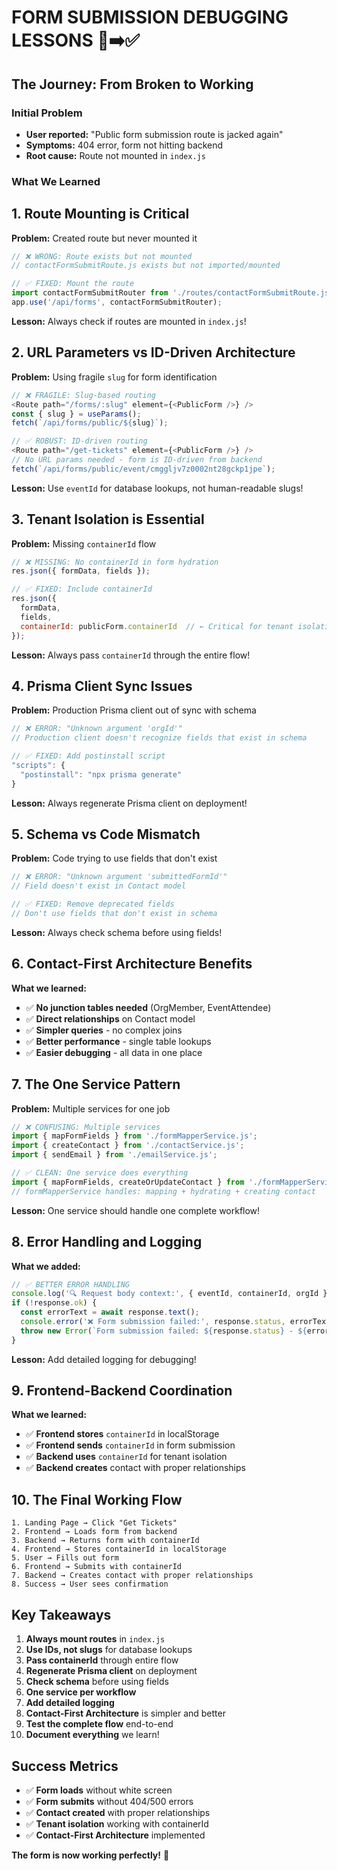 # FORM SUBMISSION DEBUGGING LESSONS 🐛➡️✅

## The Journey: From Broken to Working

### Initial Problem
- **User reported:** "Public form submission route is jacked again"
- **Symptoms:** 404 error, form not hitting backend
- **Root cause:** Route not mounted in `index.js`

### What We Learned

## 1. **Route Mounting is Critical**
**Problem:** Created route but never mounted it
```javascript
// ❌ WRONG: Route exists but not mounted
// contactFormSubmitRoute.js exists but not imported/mounted

// ✅ FIXED: Mount the route
import contactFormSubmitRouter from './routes/contactFormSubmitRoute.js';
app.use('/api/forms', contactFormSubmitRouter);
```

**Lesson:** Always check if routes are mounted in `index.js`!

## 2. **URL Parameters vs ID-Driven Architecture**
**Problem:** Using fragile `slug` for form identification
```javascript
// ❌ FRAGILE: Slug-based routing
<Route path="/forms/:slug" element={<PublicForm />} />
const { slug } = useParams();
fetch(`/api/forms/public/${slug}`);

// ✅ ROBUST: ID-driven routing  
<Route path="/get-tickets" element={<PublicForm />} />
// No URL params needed - form is ID-driven from backend
fetch(`/api/forms/public/event/cmggljv7z0002nt28gckp1jpe`);
```

**Lesson:** Use `eventId` for database lookups, not human-readable slugs!

## 3. **Tenant Isolation is Essential**
**Problem:** Missing `containerId` flow
```javascript
// ❌ MISSING: No containerId in form hydration
res.json({ formData, fields });

// ✅ FIXED: Include containerId
res.json({ 
  formData, 
  fields,
  containerId: publicForm.containerId  // ← Critical for tenant isolation
});
```

**Lesson:** Always pass `containerId` through the entire flow!

## 4. **Prisma Client Sync Issues**
**Problem:** Production Prisma client out of sync with schema
```javascript
// ❌ ERROR: "Unknown argument 'orgId'"
// Production client doesn't recognize fields that exist in schema

// ✅ FIXED: Add postinstall script
"scripts": {
  "postinstall": "npx prisma generate"
}
```

**Lesson:** Always regenerate Prisma client on deployment!

## 5. **Schema vs Code Mismatch**
**Problem:** Code trying to use fields that don't exist
```javascript
// ❌ ERROR: "Unknown argument 'submittedFormId'"
// Field doesn't exist in Contact model

// ✅ FIXED: Remove deprecated fields
// Don't use fields that don't exist in schema
```

**Lesson:** Always check schema before using fields!

## 6. **Contact-First Architecture Benefits**
**What we learned:**
- ✅ **No junction tables needed** (OrgMember, EventAttendee)
- ✅ **Direct relationships** on Contact model
- ✅ **Simpler queries** - no complex joins
- ✅ **Better performance** - single table lookups
- ✅ **Easier debugging** - all data in one place

## 7. **The One Service Pattern**
**Problem:** Multiple services for one job
```javascript
// ❌ CONFUSING: Multiple services
import { mapFormFields } from './formMapperService.js';
import { createContact } from './contactService.js';
import { sendEmail } from './emailService.js';

// ✅ CLEAN: One service does everything
import { mapFormFields, createOrUpdateContact } from './formMapperService.js';
// formMapperService handles: mapping + hydrating + creating contact
```

**Lesson:** One service should handle one complete workflow!

## 8. **Error Handling and Logging**
**What we added:**
```javascript
// ✅ BETTER ERROR HANDLING
console.log('🔍 Request body context:', { eventId, containerId, orgId });
if (!response.ok) {
  const errorText = await response.text();
  console.error('❌ Form submission failed:', response.status, errorText);
  throw new Error(`Form submission failed: ${response.status} - ${errorText}`);
}
```

**Lesson:** Add detailed logging for debugging!

## 9. **Frontend-Backend Coordination**
**What we learned:**
- ✅ **Frontend stores** `containerId` in localStorage
- ✅ **Frontend sends** `containerId` in form submission
- ✅ **Backend uses** `containerId` for tenant isolation
- ✅ **Backend creates** contact with proper relationships

## 10. **The Final Working Flow**
```
1. Landing Page → Click "Get Tickets"
2. Frontend → Loads form from backend
3. Backend → Returns form with containerId
4. Frontend → Stores containerId in localStorage
5. User → Fills out form
6. Frontend → Submits with containerId
7. Backend → Creates contact with proper relationships
8. Success → User sees confirmation
```

## Key Takeaways

1. **Always mount routes** in `index.js`
2. **Use IDs, not slugs** for database lookups
3. **Pass containerId** through entire flow
4. **Regenerate Prisma client** on deployment
5. **Check schema** before using fields
6. **One service per workflow**
7. **Add detailed logging**
8. **Contact-First Architecture** is simpler and better
9. **Test the complete flow** end-to-end
10. **Document everything** we learn!

## Success Metrics
- ✅ **Form loads** without white screen
- ✅ **Form submits** without 404/500 errors
- ✅ **Contact created** with proper relationships
- ✅ **Tenant isolation** working with containerId
- ✅ **Contact-First Architecture** implemented

**The form is now working perfectly!** 🎉
